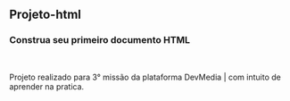 ## Projeto-html
<h3>Construa seu primeiro documento HTML</h1> 
<br>
<p>Projeto realizado para 3° missão da plataforma DevMedia | com intuito de aprender na pratica.</p>
